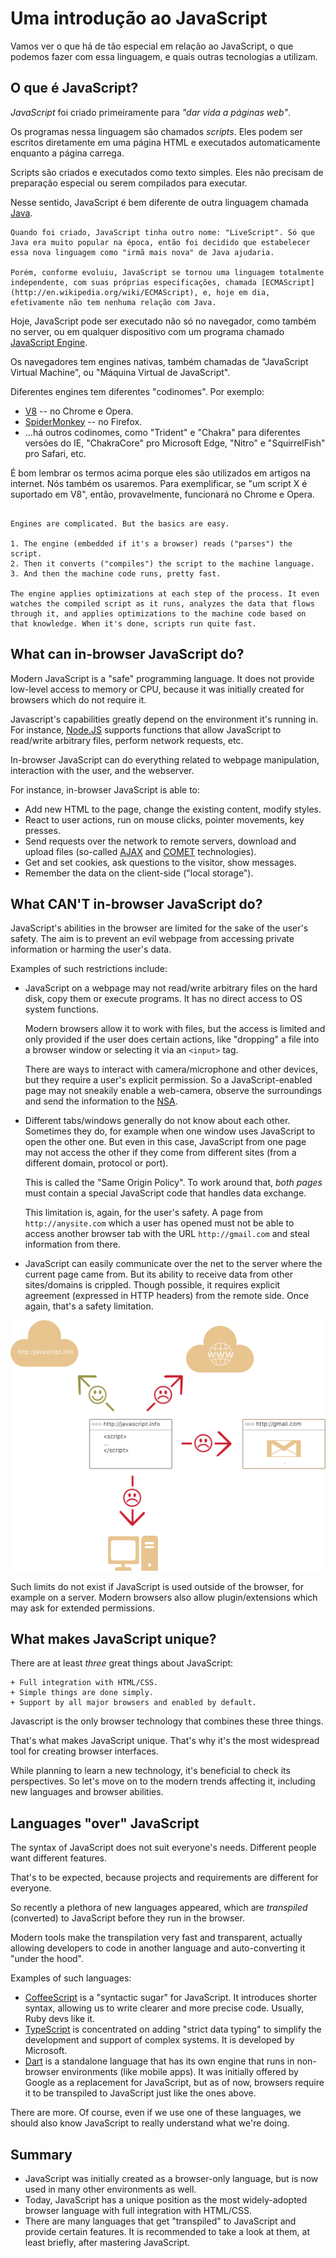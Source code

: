 # Uma introdução ao JavaScript

Vamos ver o que há de tão especial em relação ao JavaScript, o que podemos fazer com essa linguagem, e quais outras tecnologias a utilizam.

## O que é JavaScript?

*JavaScript* foi criado primeiramente para *"dar vida a páginas web"*.

Os programas nessa linguagem são chamados *scripts*. Eles podem ser escritos diretamente em uma página HTML e executados automaticamente enquanto a página carrega.

Scripts são criados e executados como texto simples. Eles não precisam de preparação especial ou serem compilados para executar.

Nesse sentido, JavaScript é bem diferente de outra linguagem chamada [Java](https://en.wikipedia.org/wiki/Java_(programming_language)).

```smart header="Por que <u>Java</u>Script?"
Quando foi criado, JavaScript tinha outro nome: "LiveScript". Só que Java era muito popular na época, então foi decidido que estabelecer essa nova linguagem como "irmã mais nova" de Java ajudaria.

Porém, conforme evoluiu, JavaScript se tornou uma linguagem totalmente independente, com suas próprias especificações, chamada [ECMAScript](http://en.wikipedia.org/wiki/ECMAScript), e, hoje em dia, efetivamente não tem nenhuma relação com Java.
```

Hoje, JavaScript pode ser executado não só no navegador, como também no server, ou em qualquer dispositivo com um programa chamado [JavaScript Engine](https://en.wikipedia.org/wiki/JavaScript_engine).

Os navegadores tem engines nativas, também chamadas de "JavaScript Virtual Machine", ou "Máquina Virtual de JavaScript".

Diferentes engines tem diferentes "codinomes". Por exemplo:

- [V8](https://en.wikipedia.org/wiki/V8_(JavaScript_engine)) -- no Chrome e Opera.
- [SpiderMonkey](https://en.wikipedia.org/wiki/SpiderMonkey) -- no Firefox.
- ...há outros codinomes, como "Trident" e "Chakra" para diferentes versões do IE, "ChakraCore" pro Microsoft Edge, "Nitro" e "SquirrelFish" pro Safari, etc.

É bom lembrar os termos acima porque eles são utilizados em artigos na internet. Nós também os usaremos. Para exemplificar, se "um script X é suportado em V8", então, provavelmente, funcionará no Chrome e Opera.

```smart header="How do engines work?"

Engines are complicated. But the basics are easy.

1. The engine (embedded if it's a browser) reads ("parses") the script.
2. Then it converts ("compiles") the script to the machine language.
3. And then the machine code runs, pretty fast.

The engine applies optimizations at each step of the process. It even watches the compiled script as it runs, analyzes the data that flows through it, and applies optimizations to the machine code based on that knowledge. When it's done, scripts run quite fast.
```

## What can in-browser JavaScript do?

Modern JavaScript is a "safe" programming language. It does not provide low-level access to memory or CPU, because it was initially created for browsers which do not require it.

Javascript's capabilities greatly depend on the environment it's running in. For instance, [Node.JS](https://wikipedia.org/wiki/Node.js) supports functions that allow JavaScript to read/write arbitrary files, perform network requests, etc.

In-browser JavaScript can do everything related to webpage manipulation, interaction with the user, and the webserver.

For instance, in-browser JavaScript is able to:

- Add new HTML to the page, change the existing content, modify styles.
- React to user actions, run on mouse clicks, pointer movements, key presses.
- Send requests over the network to remote servers, download and upload files (so-called [AJAX](https://en.wikipedia.org/wiki/Ajax_(programming)) and [COMET](https://en.wikipedia.org/wiki/Comet_(programming)) technologies).
- Get and set cookies, ask questions to the visitor, show messages.
- Remember the data on the client-side ("local storage").

## What CAN'T in-browser JavaScript do?

JavaScript's abilities in the browser are limited for the sake of the user's safety. The aim is to prevent an evil webpage from accessing private information or harming the user's data.

Examples of such restrictions include:

- JavaScript on a webpage may not read/write arbitrary files on the hard disk, copy them or execute programs. It has no direct access to OS system functions.

    Modern browsers allow it to work with files, but the access is limited and only provided if the user does certain actions, like "dropping" a file into a browser window or selecting it via an `<input>` tag.

    There are ways to interact with camera/microphone and other devices, but they require a user's explicit permission. So a JavaScript-enabled page may not sneakily enable a web-camera, observe the surroundings and send the information to the [NSA](https://en.wikipedia.org/wiki/National_Security_Agency).
- Different tabs/windows generally do not know about each other. Sometimes they do, for example when one window uses JavaScript to open the other one. But even in this case, JavaScript from one page may not access the other if they come from different sites (from a different domain, protocol or port).

    This is called the "Same Origin Policy". To work around that, *both pages* must contain a special JavaScript code that handles data exchange.

    This limitation is, again, for the user's safety. A page from `http://anysite.com` which a user has opened must not be able to access another browser tab with the URL `http://gmail.com` and steal information from there.
- JavaScript can easily communicate over the net to the server where the current page came from. But its ability to receive data from other sites/domains is crippled. Though possible, it requires explicit agreement (expressed in HTTP headers) from the remote side. Once again, that's a safety limitation.

![](limitations.png)

Such limits do not exist if JavaScript is used outside of the browser, for example on a server. Modern browsers also allow plugin/extensions which may ask for extended permissions.

## What makes JavaScript unique?

There are at least *three* great things about JavaScript:

```compare
+ Full integration with HTML/CSS.
+ Simple things are done simply.
+ Support by all major browsers and enabled by default.
```
Javascript is the only browser technology that combines these three things.

That's what makes JavaScript unique. That's why it's the most widespread tool for creating browser interfaces.

While planning to learn a new technology, it's beneficial to check its perspectives. So let's move on to the modern trends affecting it,  including new languages and browser abilities.


## Languages "over" JavaScript

The syntax of JavaScript does not suit everyone's needs. Different people want different features.

That's to be expected, because projects and requirements are different for everyone.

So recently a plethora of new languages appeared, which are *transpiled* (converted) to JavaScript before they run in the browser.

Modern tools make the transpilation very fast and transparent, actually allowing developers to code in another language and auto-converting it "under the hood".

Examples of such languages:

- [CoffeeScript](http://coffeescript.org/) is a "syntactic sugar" for JavaScript. It introduces shorter syntax, allowing us to write clearer and more precise code. Usually, Ruby devs like it.
- [TypeScript](http://www.typescriptlang.org/) is concentrated on adding "strict data typing" to simplify the development and support of complex systems. It is developed by Microsoft.
- [Dart](https://www.dartlang.org/) is a standalone language that has its own engine that runs in non-browser environments (like mobile apps). It was initially offered by Google as a replacement for JavaScript, but as of now, browsers require it to be transpiled to JavaScript just like the ones above.

There are more. Of course, even if we use one of these languages, we should also know JavaScript to really understand what we're doing.

## Summary

- JavaScript was initially created as a browser-only language, but is now used in many other environments as well.
- Today, JavaScript has a unique position as the most widely-adopted browser language with full integration with HTML/CSS.
- There are many languages that get "transpiled" to JavaScript and provide certain features. It is recommended to take a look at them, at least briefly, after mastering JavaScript.
